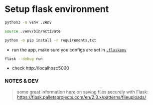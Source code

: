 # Setup flask environment


```bash
python3 -m venv .venv

source .venv/bin/activate

python -m pip install -r requirements.txt
```

- run the app, make sure you configs are set in [`.flaskenv`](./.flaskenv)

```bash
flask --debug run
```

- check http://localhost:5000


### NOTES & DEV


> some great information here on saving files securely with Flask: https://flask.palletsprojects.com/en/2.3.x/patterns/fileuploads/